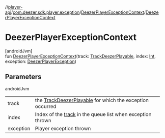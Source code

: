 //[player-api](../../../index.md)/[com.deezer.sdk.player.exception](../index.md)/[DeezerPlayerExceptionContext](index.md)/[DeezerPlayerExceptionContext](-deezer-player-exception-context.md)

# DeezerPlayerExceptionContext

[androidJvm]\
fun [DeezerPlayerExceptionContext](-deezer-player-exception-context.md)(track: [TrackDeezerPlayable](../../com.deezer.sdk.player.model/-track-deezer-playable/index.md), index: [Int](https://kotlinlang.org/api/latest/jvm/stdlib/kotlin/-int/index.html), exception: [DeezerPlayerException](../-deezer-player-exception/index.md))

## Parameters

androidJvm

| | |
|---|---|
| track | the [TrackDeezerPlayable](../../com.deezer.sdk.player.model/-track-deezer-playable/index.md) for which the exception occurred |
| index | Index of the [track](../../../../../player/player-api/com.deezer.sdk.player.exception/-deezer-player-exception-context/[60]init[62].md) in the queue list when exception thrown |
| exception | Player exception thrown |
